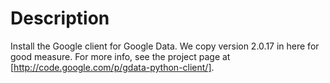Description
===========

Install the Google client for Google Data.  We copy version 2.0.17 in here for good measure.  For more info, see the project page at [http://code.google.com/p/gdata-python-client/].

